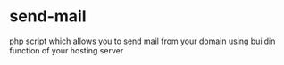 # send-mail
php script which allows you to send mail from your domain using buildin function of your hosting server
